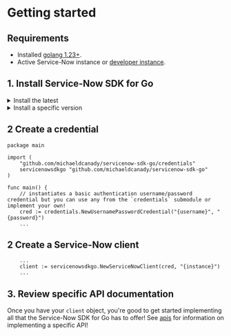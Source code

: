 # Getting started

## Requirements

- Installed [golang 1.23+](https://go.dev/doc/install).
- Active Service-Now instance or [developer instance](https://developer.servicenow.com/dev.do).

## 1. Install Service-Now SDK for Go

<details>
    <summary>Install the latest</summary>
    <code lang="bash">
    go get github.com/michaeldcanady/servicenow-sdk-go
    </code>
</details>
<details>
    <summary>Install a specific version</summary>
    <code lang="bash">
    go get github.com/michaeldcanady/servicenow-sdk-go@{version}
    </code>
</details>

## 2 Create a credential

```golang
package main

import (
    "github.com/michaeldcanady/servicenow-sdk-go/credentials"
    servicenowsdkgo "github.com/michaeldcanady/servicenow-sdk-go"
)

func main() {
    // instantiates a basic authentication username/password credential but you can use any from the `credentials` submodule or implement your own!
    cred := credentials.NewUsernamePasswordCredential("{username}", "{password}")
    ...
```

## 2 Create a Service-Now client

```golang
    ...
    client := servicenowsdkgo.NewServiceNowClient(cred, "{instance}")
    ...
```

## 3. Review specific API documentation

Once you have your `client` object, you're good to get started implementing all that the Service-Now SDK for Go has to offer! See [apis](/apis) for information on implementing a specific API!
